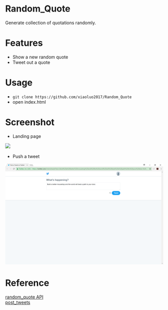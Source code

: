 # Random_Quote
Generate collection of quotations randomly.

# Features
* Show a new random quote
* Tweet out a quote

# Usage
* ```git clone https://github.com/xiaoluo2017/Random_Quote```
* open index.html

# Screenshot
* Landing page<br>
<img src="https://github.com/xiaoluo2017/Random_Quote/blob/master/images/index.png"/>

* Push a tweet<br>
<img src="https://github.com/xiaoluo2017/Random_Quote/blob/master/images/post_tweets.png"/>

# Reference
[random_quote API](https://forismatic.com/en/api/)<br>
[post_tweets](https://github.com/xiaoluo2017/Random_Quote/blob/master/images/push_tweets.PNG)
